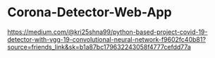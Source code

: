 # Corona-Detector-Web-App
https://medium.com/@kri25shna99/python-based-project-covid-19-detector-with-vgg-19-convolutional-neural-network-f9602fc40b81?source=friends_link&sk=b1a87bc179632243058f4777cefdd77a
